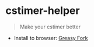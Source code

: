 # cstimer-helper

> Make your cstimer better

- Install to browser: [Greasy Fork](https://greasyfork.org/en/scripts/551107-cstimer-helper)
